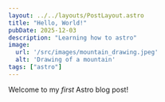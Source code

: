 ```yaml
---
layout: ../../layouts/PostLayout.astro
title: "Hello, World!"
pubDate: 2025-12-03
description: "Learning how to astro"
image:
  url: '/src/images/mountain_drawing.jpeg'
  alt: 'Drawing of a mountain'
tags: ["astro"]
---
```


Welcome to my _first_ Astro blog post!
